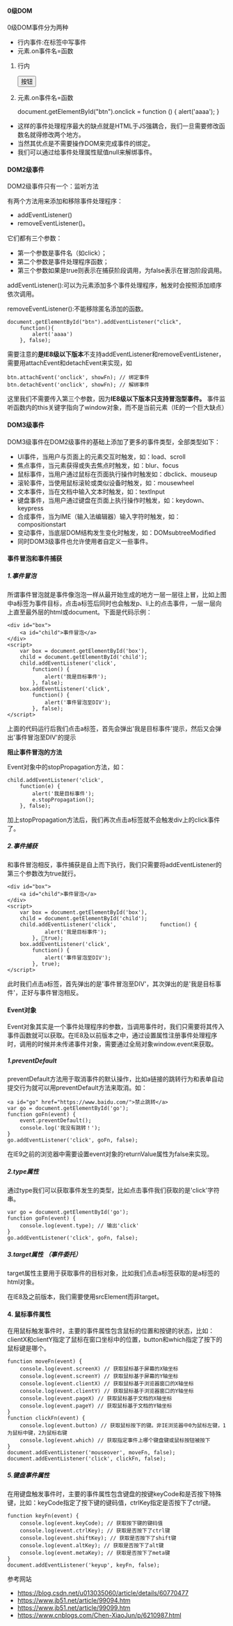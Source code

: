 #### **0级DOM**

0级DOM事件分为两种

- 行内事件:在标签中写事件
- 元素.on事件名=函数

1. 行内


    <input type="button" id="btn" value="按钮" onclick="alert('aaa')">
 
2. 元素.on事件名=函数
 

    document.getElementById("btn").onclick = function () {
    alert('aaaa');
    }
- 这样的事件处理程序最大的缺点就是HTML于JS强耦合，我们一旦需要修改函数名就得修改两个地方。
- 当然其优点是不需要操作DOM来完成事件的绑定。
- 我们可以通过给事件处理属性赋值null来解绑事件。


#### **DOM2级事件**

DOM2级事件只有一个：监听方法

有两个方法用来添加和移除事件处理程序：
- addEventListener()
- removeEventListener()。

它们都有三个参数：
- 第一个参数是事件名（如click）；
- 第二个参数是事件处理程序函数；
- 第三个参数如果是true则表示在捕获阶段调用，为false表示在冒泡阶段调用。
 
addEventListener():可以为元素添加多个事件处理程序，触发时会按照添加顺序依次调用。

removeEventListener():不能移除匿名添加的函数。

    document.getElementById("btn").addEventListener("click", 
        function(){
            alert('aaaa')
        }, false);


需要注意的**是IE8级以下版本**不支持addEventListener和removeEventListener，需要用attachEvent和detachEvent来实现，如

    btn.attachEvent('onclick', showFn); // 绑定事件 
    btn.detachEvent('onclick', showFn); // 解绑事件
这里我们不需要传入第三个参数，因为**IE8级以下版本只支持冒泡型事件。**
事件监听函数内的this关键字指向了window对象，而不是当前元素（IE的一个巨大缺点）        
#### DOM3级事件
DOM3级事件在DOM2级事件的基础上添加了更多的事件类型，全部类型如下：
- UI事件，当用户与页面上的元素交互时触发，如：load、scroll
- 焦点事件，当元素获得或失去焦点时触发，如：blur、focus
- 鼠标事件，当用户通过鼠标在页面执行操作时触发如：dbclick、mouseup
- 滚轮事件，当使用鼠标滚轮或类似设备时触发，如：mousewheel
- 文本事件，当在文档中输入文本时触发，如：textInput
- 键盘事件，当用户通过键盘在页面上执行操作时触发，如：keydown、keypress
- 合成事件，当为IME（输入法编辑器）输入字符时触发，如：compositionstart
- 变动事件，当底层DOM结构发生变化时触发，如：DOMsubtreeModified
- 同时DOM3级事件也允许使用者自定义一些事件。  

#### 事件冒泡和事件捕获
##### 1.事件冒泡
所谓事件冒泡就是事件像泡泡一样从最开始生成的地方一层一层往上冒，比如上图中a标签为事件目标，点击a标签后同时也会触发p、li上的点击事件，一层一层向上直至最外层的html或document。下面是代码示例：

    <div id="box">
        <a id="child">事件冒泡</a>
    </div>
    <script>
        var box = document.getElementById('box'),
        child = document.getElementById('child');
        child.addEventListener('click', 
            function() {
                alert('我是目标事件');
            }, false);
        box.addEventListener('click',
            function() {
                alert('事件冒泡至DIV');
            }, false);
    </script>
上面的代码运行后我们点击a标签，首先会弹出'我是目标事件'提示，然后又会弹出'事件冒泡至DIV'的提示

**阻止事件冒泡的方法**

Event对象中的stopPropagation方法，如：

    child.addEventListener('click', 
        function(e) {
            alert('我是目标事件');
            e.stopPropagation();
        }, false);
加上stopPropagation方法后，我们再次点击a标签就不会触发div上的click事件了。

##### 2.事件捕获
和事件冒泡相反，事件捕获是自上而下执行，我们只需要将addEventListener的第三个参数改为true就行。

    <div id="box">
        <a id="child">事件冒泡</a>
    </div>
    <script>
        var box = document.getElementById('box'),
        child = document.getElementById('child');
        child.addEventListener('click',              function() {
                alert('我是目标事件');
            }, true);
        box.addEventListener('click', 
            function() {
                alert('事件冒泡至DIV');
            }, true);
    </script>
此时我们点击a标签，首先弹出的是'事件冒泡至DIV'，其次弹出的是'我是目标事件'，正好与事件冒泡相反。

#### Event对象
Event对象其实是一个事件处理程序的参数，当调用事件时，我们只需要将其传入事件函数就可以获取。在IE8及以前版本之中，通过设置属性注册事件处理程序时，调用的时候并未传递事件对象，需要通过全局对象window.event来获取。

##### 1.preventDefault
preventDefault方法用于取消事件的默认操作，比如a链接的跳转行为和表单自动提交行为就可以用preventDefault方法来取消。如：

    <a id="go" href="https://www.baidu.com/">禁止跳转</a>
    var go = document.getElementById('go');
    function goFn(event) {
        event.preventDefault();
        console.log('我没有跳转！');
    }
    go.addEventListener('click', goFn, false);
    
在IE9之前的浏览器中需要设置event对象的returnValue属性为false来实现。


##### 2.type属性
通过type我们可以获取事件发生的类型，比如点击事件我们获取的是'click'字符串。

    var go = document.getElementById('go');
    function goFn(event) {
        console.log(event.type); // 输出'click'
    }
    go.addEventListener('click', goFn, false);
##### 3.target属性 *（事件委托）*
target属性主要用于获取事件的目标对象，比如我们点击a标签获取的是a标签的html对象。

在IE8及之前版本，我们需要使用srcElement而非target。
#### 4. 鼠标事件属性
在用鼠标触发事件时，主要的事件属性包含鼠标的位置和按键的状态，比如：clientX和clientY指定了鼠标在窗口坐标中的位置，button和which指定了按下的鼠标键是哪个。

    function moveFn(event) {
        console.log(event.screenX) // 获取鼠标基于屏幕的X轴坐标
        console.log(event.screenY) // 获取鼠标基于屏幕的Y轴坐标
        console.log(event.clientX) // 获取鼠标基于浏览器窗口的X轴坐标
        console.log(event.clientY) // 获取鼠标基于浏览器窗口的Y轴坐标
        console.log(event.pageX) // 获取鼠标基于文档的X轴坐标
        console.log(event.pageY) // 获取鼠标基于文档的Y轴坐标
    }
    function clickFn(event) {
        console.log(event.button) // 获取鼠标按下的键。非IE浏览器中0为鼠标左键，1为鼠标中键，2为鼠标右键
        console.log(event.which) // 获取指定事件上哪个键盘键或鼠标按钮被按下
    }
    document.addEventListener('mouseover', moveFn, false);
    document.addEventListener('click', clickFn, false);
##### 5.键盘事件属性
在用键盘触发事件时，主要的事件属性包含键盘的按键keyCode和是否按下特殊键，比如：keyCode指定了按下键的键码值，ctrlKey指定是否按下了ctrl键。

    function keyFn(event) {
        console.log(event.keyCode); // 获取按下键的键码值
        console.log(event.ctrlKey); // 获取是否按下了ctrl键
        console.log(event.shiftKey); // 获取是否按下了shift键
        console.log(event.altKey); // 获取是否按下了alt键
        console.log(event.metaKey); // 获取是否按下了meta键
    }
    document.addEventListener('keyup', keyFn, false);
    
参考网站

- https://blog.csdn.net/u013035060/article/details/60770477
- https://www.jb51.net/article/99094.htm
- https://www.jb51.net/article/99099.htm
- https://www.cnblogs.com/Chen-XiaoJun/p/6210987.html
